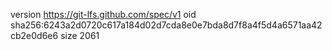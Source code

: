 version https://git-lfs.github.com/spec/v1
oid sha256:6243a2d0720c617a184d02d7cda8e0e7bda8d7f8a4f5d4a6571aa42cb2e0d6e6
size 2061
